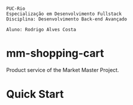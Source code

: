 ```
PUC-Rio
Especialização em Desenvolvimento Fullstack
Disciplina: Desenvolvimento Back-end Avançado

Aluno: Rodrigo Alves Costa
```

# mm-shopping-cart
Product service of the Market Master Project.

# Quick Start